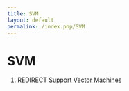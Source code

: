 ```yaml
---
title: SVM
layout: default
permalink: /index.php/SVM
---
```


# SVM

1. REDIRECT [Support Vector Machines](Support_Vector_Machines)